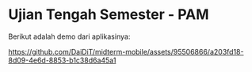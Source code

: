 # Ujian Tengah Semester - PAM
Berikut adalah demo dari aplikasinya:

https://github.com/DaiDiT/midterm-mobile/assets/95506866/a203fd18-8d09-4e6d-8853-b1c38d6a45a1

